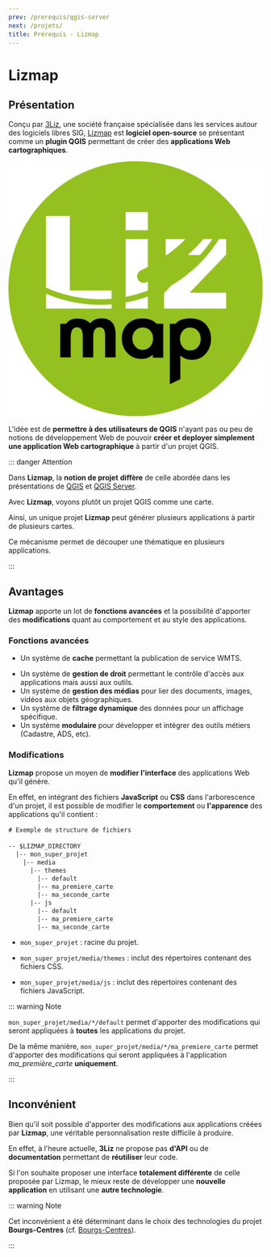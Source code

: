 ```yaml
---
prev: /prerequis/qgis-server
next: /projets/
title: Prérequis - Lizmap
---
```


# Lizmap

## Présentation

Conçu par [3Liz](https://3liz.com), une société française spécialisée dans les services autour des logiciels libres SIG, [Lizmap](https://3liz.com/lizmap.html) est **logiciel open-source** se présentant comme un **plugin QGIS** permettant de créer des **applications Web cartographiques**.

![logolizmap](../assets/images/lizmap.png "Logo Lizmap")

L'idée est de **permettre à des utilisateurs de QGIS** n'ayant pas ou peu de notions de développement Web de pouvoir **créer et deployer simplement une application Web cartographique** à partir d'un projet QGIS.

::: danger Attention

Dans **Lizmap**, la **notion de projet** **diffère** de celle abordée dans les présentations de [QGIS](/prerequis/qgis) et [QGIS Server](/prerequis/qgis-server).

Avec **Lizmap**, voyons plutôt un projet QGIS comme une carte.

Ainsi, un unique projet **Lizmap** peut générer plusieurs applications à partir de plusieurs cartes.

Ce mécanisme permet de découper une thématique en plusieurs applications.

:::

## Avantages

**Lizmap** apporte un lot de **fonctions avancées** et la possibilité d'apporter des **modifications** quant au comportement et au style des applications.

### Fonctions avancées

* Un système de **cache** permettant la publication de service WMTS.
- Un système de **gestion de droit** permettant le contrôle d'accès aux applications mais aussi aux outils.
- Un système de **gestion des médias** pour lier des documents, images, vidéos aux objets géographiques.
- Un système de **filtrage dynamique** des données pour un affichage spécifique.
- Un système **modulaire** pour développer et intégrer des outils métiers (Cadastre, ADS, etc).

### Modifications

**Lizmap** propose un moyen de **modifier l'interface** des applications Web qu'il génère.

En effet, en intégrant des fichiers **JavaScript** ou **CSS** dans l'arborescence d'un projet, il est possible de modifier le **comportement** ou **l'apparence** des applications qu'il contient :

```shell
# Exemple de structure de fichiers

-- $LIZMAP_DIRECTORY
  |-- mon_super_projet
    |-- media
      |-- themes
        |-- default
        |-- ma_premiere_carte
        |-- ma_seconde_carte
      |-- js
        |-- default
        |-- ma_premiere_carte
        |-- ma_seconde_carte
```

- `mon_super_projet` : racine du projet.

- `mon_super_projet/media/themes` : inclut des répertoires contenant des fichiers CSS.

- `mon_super_projet/media/js` : inclut des répertoires contenant des fichiers JavaScript.

::: warning Note

`mon_super_projet/media/*/default` permet d'apporter des modifications qui seront appliquées à **toutes** les applications du projet.

De la même manière, `mon_super_projet/media/*/ma_premiere_carte` permet d'apporter des modifications qui seront appliquées à l'application *ma_première_carte* **uniquement**.

:::

## Inconvénient

Bien qu'il soit possible d'apporter des modifications aux applications créées par **Lizmap**, une véritable personnalisation reste difficile à produire.

En effet, à l'heure actuelle, **3Liz** ne propose pas **d'API** ou de **documentation** permettant de **réutiliser** leur code.

Si l'on souhaite proposer une interface **totalement différente** de celle proposée par Lizmap, le mieux reste de développer une **nouvelle application** en utilisant une **autre technologie**.

::: warning Note

Cet inconvénient a été déterminant dans le choix des technologies du projet **Bourgs-Centres** (cf. [Bourgs-Centres](/projets/bourgs-centres)).

:::
